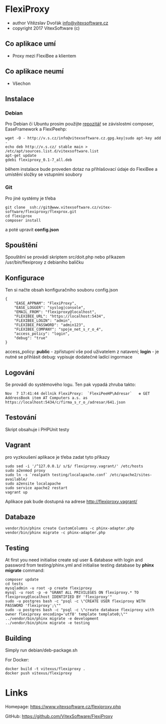 FlexiProxy
=======================================

 * author    Vítězslav Dvořák <info@vitexsoftware.cz>
 * copyright 2017 VitexSoftware (c)

Co aplikace umí
---------------

 * Proxy mezi FlexiBee a klientem

Co aplikace neumí
-----------------

 * Všechon

Instalace
---------


### Debian

Pro Debian či Ubuntu prosím použijte [repozitář](http://vitexsoftware.cz/repos.php) se závislostmi composer, EaseFramework a FlexiPeehp:

    wget -O - http://v.s.cz/info@vitexsoftware.cz.gpg.key|sudo apt-key add -
    echo deb http://v.s.cz/ stable main > /etc/apt/sources.list.d/vitexsoftware.list
    apt-get update
    gdebi flexiproxy_0.1-7_all.deb

během instalace bude proveden dotaz na přihlašovací údaje do FlexiBee a umístění složky se vstupními soubory


### Git

Pro jiné systémy je třeba 

    git clone  ssh://git@www.vitexsoftware.cz/vitex-software/flexiproxy/flexprox.git
    cd flexiprox
    composer install
        
a poté upravit __config.json__


Spouštění
---------

Spouštění se provádí skriptem src/doit.php nebo příkazem /usr/bin/flexiproxy z debianího balíčku


Konfigurace
-----------

Ten si načte obsah konfiguračního souboru config.json 

    {
        "EASE_APPNAM": "FlexiProxy",
        "EASE_LOGGER": "syslog|console",
        "EMAIL_FROM": "flexiproxy@localhost",
        "FLEXIBEE_URL": "https://localhost:5434",
        "FLEXIBEE_LOGIN": "admin",
        "FLEXIBEE_PASSWORD": "admin123",
        "FLEXIBEE_COMPANY": "spoje_net_s_r_o_4",
        "access_policy": "login",
        "debug": "true"
    }

access_policy: **public** - zpřístupní vše pod uživatelem z natavení; **login** - je nutné se přihlásit
debug: vypisuje dodatečné ladící ingormace


Logování
--------

Se provádí do systémového logu. Ten pak vypadá zhruba takto:

    Nov  7 17:41:44 dellnik FlexiProxy:  `FlexiPeeHP\Adresar`   ❁ GET AddressBook item AT Computers a.s. as https://localhost:5434/c/firma_s_r_o_/adresar/641.json


Testování
---------

Skript obsahuje i PHPUnit testy

Vagrant
-------

pro vyzkoušení aplikace je třeba zadat  tyto příkazy

    sudo sed -i '/^127.0.0.1/ s/$/ flexiproxy.vagrant/' /etc/hosts
    sudo a2enmod proxy
    sudo ln -s `realpath testing/localapache.conf` /etc/apache2/sites-available/
    sudo a2ensite localapache
    sudo service apache2 restart
    vagrant up
    
Aplikace pak bude dostupná na adrese http://flexiproxy.vagrant/ 


Databaze
--------

    vendor/bin/phinx create CustomColumns -c phinx-adapter.php
    vendor/bin/phinx migrate -c phinx-adapter.php

Testing
-------

At first you need initialise create sql user & database with login and password 
from testing/phinx.yml and initialise testing database by **phinx migrate** 
command:

```
composer update
cd tests
mysqladmin -u root -p create flexiproxy
mysql -u root -p -e "GRANT ALL PRIVILEGES ON flexiproxy.* TO flexiproxy@localhost IDENTIFIED BY 'flexiproxy'"
sudo -u postgres bash -c "psql -c \"CREATE USER flexiproxy WITH PASSWORD 'flexiproxy';\""
sudo -u postgres bash -c "psql -c \"create database flexiproxy with owner flexiproxy encoding='utf8' template template0;\""
../vendor/bin/phinx migrate -e development 
../vendor/bin/phinx migrate -e testing  
```

Building
--------

Simply run debian/deb-package.sh

For Docker:

    docker build -t vitexus/flexiproxy .
    docker push vitexus/flexiproxy


Links
=====

Homepage: https://www.vitexsoftware.cz/flexiproxy.php

GitHub: https://github.com/VitexSoftware/FlexiProxy


